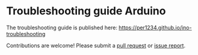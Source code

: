 # Troubleshooting guide Arduino

The troubleshooting guide is published here: https://per1234.github.io/ino-troubleshooting

Contributions are welcome! Please submit a [pull request](https://github.com/per1234/ino-troubleshooting/compare) or [issue report](https://github.com/per1234/ino-troubleshooting/issues).
